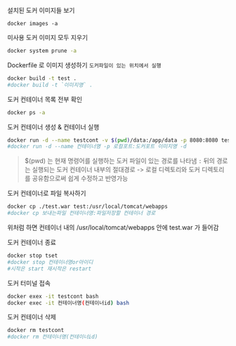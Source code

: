 

설치된 도커 이미지들 보기
```shell
docker images -a
```

미사용 도커 이미지 모두 지우기
```bash
docker system prune -a 
```

Dockerfile 로 이미지 생성하기 `도커파일이 있는 위치에서 실행`
```bash
docker build -t test .
#docker build -t `이미지명` .
```

도커 컨테이너 목록 전부 확인
```bash
docker ps -a
```

도커 컨테이너 생성 & 컨테이너 실행
```bash
docker run -d --name testcont -v $(pwd)/data:/app/data -p 8080:8080 test
#docker run -d --name 컨테이너명 -p 로컬포트:도커포트 이미지명 -d
```
>  $(pwd) 는 현재 명령어를 실행하는 도커 파일이 있는 경로를 나타냄
`:` 뒤의 경로는 실행되는 도커 컨테이너 내부의 절대경로
-> 로컬 디렉토리와 도커 디렉토리를 공유함으로써 쉽게 수정하고 반영가능

도커 컨테이너로 파일 복사하기
```bash
docker cp ./test.war test:/usr/local/tomcat/webapps
#docker cp 보내는파일 컨테이너명:파일저장할 컨테이너 경로
```
위처럼 하면 컨테이너 내의 /usr/local/tomcat/webapps 안에 test.war 가 들어감

도커 컨테이너 종료
```bash
docker stop tset
#docker stop 컨테이너명or아이디
#시작은 start 재시작은 restart
```

도커 터미널 접속
```bash
docker exex -it testcont bash
docker exec -it 컨테이너명(컨테이너id) bash
```

도커 컨테이너 삭제
```bash
docker rm testcont
#docker rm 컨테이너명(컨테이너id)
```

